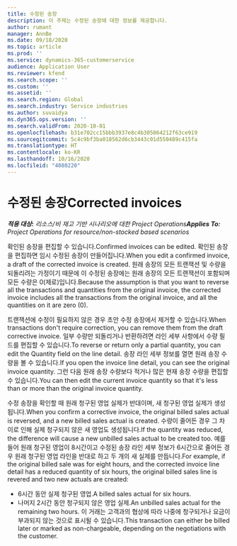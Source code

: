 ```yaml
---
title: 수정된 송장
description: 이 주제는 수정된 송장에 대한 정보를 제공합니다.
author: rumant
manager: AnnBe
ms.date: 09/18/2020
ms.topic: article
ms.prod: ''
ms.service: dynamics-365-customerservice
audience: Application User
ms.reviewer: kfend
ms.search.scope: ''
ms.custom: ''
ms.assetid: ''
ms.search.region: Global
ms.search.industry: Service industries
ms.author: suvaidya
ms.dyn365.ops.version: ''
ms.search.validFrom: 2020-10-01
ms.openlocfilehash: b31e702cc15bbb3937e8c4b305064212f63ce919
ms.sourcegitcommit: 5c4c9bf3ba018562d6cb3443c01d550489c415fa
ms.translationtype: HT
ms.contentlocale: ko-KR
ms.lasthandoff: 10/16/2020
ms.locfileid: "4080220"
---
```

# <a name="corrected-invoices"></a><span data-ttu-id="31fe7-103">수정된 송장</span><span class="sxs-lookup"><span data-stu-id="31fe7-103">Corrected invoices</span></span>

<span data-ttu-id="31fe7-104">_**적용 대상:** 리소스/비 재고 기반 시나리오에 대한 Project Operations_</span><span class="sxs-lookup"><span data-stu-id="31fe7-104">_**Applies To:** Project Operations for resource/non-stocked based scenarios_</span></span>

<span data-ttu-id="31fe7-105">확인된 송장을 편집할 수 있습니다.</span><span class="sxs-lookup"><span data-stu-id="31fe7-105">Confirmed invoices can be edited.</span></span> <span data-ttu-id="31fe7-106">확인된 송장을 편집하면 임시 수정된 송장이 만들어집니다.</span><span class="sxs-lookup"><span data-stu-id="31fe7-106">When you edit a confirmed invoice, a draft of the corrected invoice is created.</span></span> <span data-ttu-id="31fe7-107">원래 송장의 모든 트랜잭션 및 수량을 되돌리려는 가정이기 때문에 이 수정된 송장에는 원래 송장의 모든 트랜잭션이 포함되며 모든 수량은 0(제로)입니다.</span><span class="sxs-lookup"><span data-stu-id="31fe7-107">Because the assumption is that you want to reverse all the transactions and quantities from the original invoice, the corrected invoice includes all the transactions from the original invoice, and all the quantities on it are zero (0).</span></span>

<span data-ttu-id="31fe7-108">트랜잭션에 수정이 필요하지 않은 경우 초안 수정 송장에서 제거할 수 있습니다.</span><span class="sxs-lookup"><span data-stu-id="31fe7-108">When transactions don't require correction, you can remove them from the draft corrective invoice.</span></span> <span data-ttu-id="31fe7-109">일부 수량만 되돌리거나 반환하려면 라인 세부 사항에서 수량 필드를 편집할 수 있습니다.</span><span class="sxs-lookup"><span data-stu-id="31fe7-109">To reverse or return only a partial quantity, you can edit the Quantity field on the line detail.</span></span> <span data-ttu-id="31fe7-110">송장 라인 세부 정보를 열면 원래 송장 수량을 볼 수 있습니다.</span><span class="sxs-lookup"><span data-stu-id="31fe7-110">If you open the invoice line detail, you can see the original invoice quantity.</span></span> <span data-ttu-id="31fe7-111">그런 다음 원래 송장 수량보다 적거나 많은 현재 송장 수량을 편집할 수 있습니다.</span><span class="sxs-lookup"><span data-stu-id="31fe7-111">You can then edit the current invoice quantity so that it's less than or more than the original invoice quantity.</span></span>

<span data-ttu-id="31fe7-112">수정 송장을 확인할 때 원래 청구된 영업 실제가 반대이며, 새 청구된 영업 실제가 생성됩니다.</span><span class="sxs-lookup"><span data-stu-id="31fe7-112">When you confirm a corrective invoice, the original billed sales actual is reversed, and a new billed sales actual is created.</span></span> <span data-ttu-id="31fe7-113">수량이 줄어든 경우 그 차이로 인해 실제 청구되지 않은 새 영업도 생성됩니다.</span><span class="sxs-lookup"><span data-stu-id="31fe7-113">If the quantity was reduced, the difference will cause a new unbilled sales actual to be created too.</span></span> <span data-ttu-id="31fe7-114">예를 들어 원래 청구된 영업이 8시간이고 수정된 송장 라인 세부 정보가 6시간으로 줄어든 경우 원래 청구된 영업 라인을 반대로 하고 두 개의 새 실제를 만듭니다.</span><span class="sxs-lookup"><span data-stu-id="31fe7-114">For example, if the original billed sale was for eight hours, and the corrected invoice line detail has a reduced quantity of six hours, the original billed sales line is revered and two new actuals are created:</span></span>

- <span data-ttu-id="31fe7-115">6시간 동안 실제 청구된 영업.</span><span class="sxs-lookup"><span data-stu-id="31fe7-115">A billed sales actual for six hours.</span></span>
- <span data-ttu-id="31fe7-116">나머지 2시간 동안 청구되지 않은 영업 실제.</span><span class="sxs-lookup"><span data-stu-id="31fe7-116">An unbilled sales actual for the remaining two hours.</span></span> <span data-ttu-id="31fe7-117">이 거래는 고객과의 협상에 따라 나중에 청구되거나 요금이 부과되지 않는 것으로 표시될 수 있습니다.</span><span class="sxs-lookup"><span data-stu-id="31fe7-117">This transaction can either be billed later or marked as non-chargeable, depending on the negotiations with the customer.</span></span>
